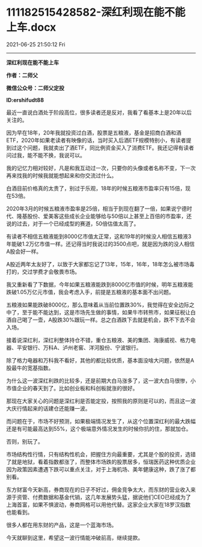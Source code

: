# 111182515428582-深红利现在能不能上车.docx

2021-06-25 21:50:12 Fri

----

__深红利现在能不能上车__

__作者：二师父__

__微信公众号：二师父定投__

__ID:ershifudt88__

最近一直说白酒处于阶段高位，很多读者还是反对，我看了看基本上是20年以后关注的。

因为早在18年，20年我就投资过白酒，股票是五粮液，基金是招商白酒和酒ETF，2020年如果老读者有映像的话，当时买入后酒ETF规模特别小，有读者提到过这个问题，我就卖出了酒ETF，同比例资金买入了消费ETF。我还记得有读者问过我，能不能不换，我说可以。

我的记忆力相对较好，凡是和我互动过一次，只要你的头像或者名称不变，下一次再来找我的时候我就能想起来和你交流过什么。

白酒目前价格真的太贵了，别过于乐观，18年的时候五粮液市盈率只有15倍，现在53倍。

2020年3月的时候五粮液市盈率是25倍，相当于到现在翻了一倍，如果说宁德时代、隆基股份、爱美客这些成长企业能够给与50倍以上甚至上百倍的市盈率，还说的过去，对于一个已经成型的赛道，50倍估值太高了。

有读者不相信五粮液能到8000亿市值太正常，这和19年的时候没人相信五粮液3年能破1\.2万亿市值一样。还记得当时我说过的3500点吧，就是因为跌的没人相信A股会好一样。

A股近两年太友好了，以致于大家都忘记了13年，15年，16年，18年怎么被市场毒打的，交过学费才会敬畏市场。

我又重新看了下数据，今年如果五粮液能跌到8000亿市值的时候，明年五粮液能跌破1\.05万亿元市值，我会考虑入手，前提是五粮液的基本面不出问题。

五粮液如果能跌破8000亿，那么意味着从当前位置跌30%，我觉得在安全边际之中了，至于能不能达到，这是市场先生做的事情，如果牛市转熊市，如果征税让白酒自己喝了一壶，A股跌30%跟玩一样。总之白酒跌下去就是机会，跌不下去不会入场。

接着说深红利，深红利整体持仓不错，重仓五粮液、美的集团、海康威视、格力电器、平安银行、万科A、泸州老窖、洋河股份、宁波银行。

除了格力电器和万科我不看好，其他的都比较优质，基本面没啥大问题，依然是A股最牛的宽基指数。

为什么这一波深红利跌的比较多，还是前期大白马涨多了，这一波大白马很惨，小市值企业的春天到了。比如创业板和科创板就涨的很好。

那现在大家关心的问题是深红利是否能定投，按照我的原则是可以的，而且这一波大庆行情起来的话建仓还能赚一波。

而问题在于，市场不好预测，如果极端情况发生了，从这个位置深红利的最大跌幅还是有可能最高达到55%，这个极端意外情况发生的时候你抗的住，那就加仓。

否则，别玩了。

市场结构性行情，只有结构性机会，把握住方向最重要，尤其是个股的投资，选错了就是地狱，看着指数都涨了，而整体市场跌的股票居多，恒瑞医药这种优质企业因为政策因素遭遇下跌可以重点关注，对于上海机场、美年健康这种，跌了涨了都别看。

东方财富今天新高，券商现在的日子不好过，佣金竞争太大，而东财的营业收入来源于资管、付费数据和基金代销，这几年发展势头猛，据说他们CEO已经成为了上海首富，如果不惧波动，券商网格可以用他代替。这家企业大家在18罗汉指数也能看到。

很多人都在用东财的产品，这是一个蓝海市场。

今天就聊到这里，希望这一波行情能冲破前高，继续提款。

